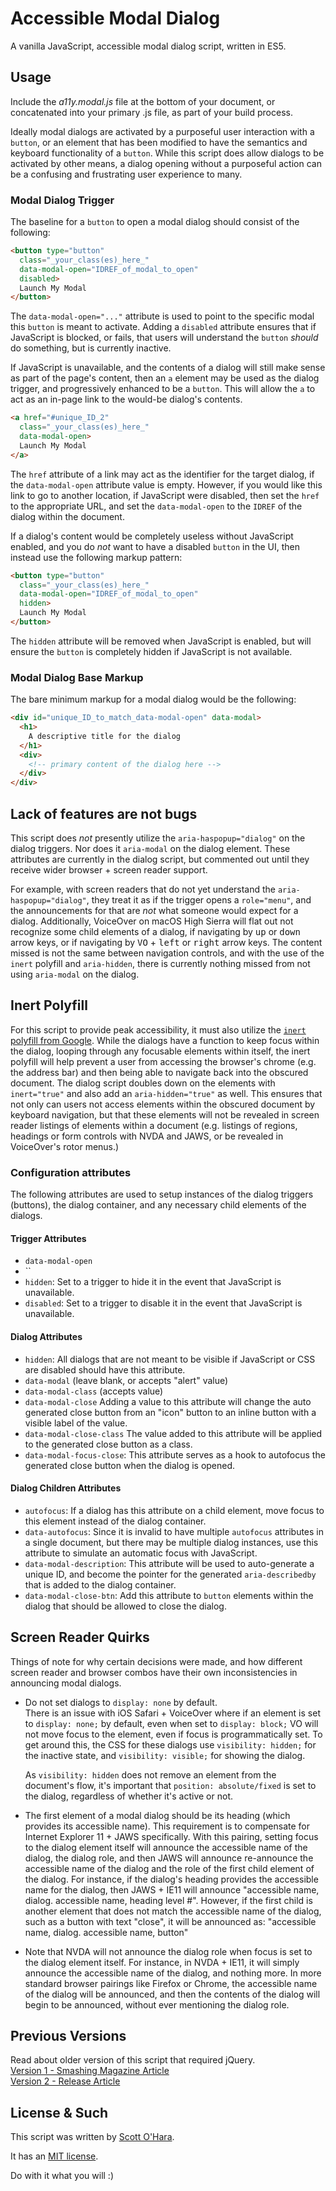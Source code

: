 # Accessible Modal Dialog  
A vanilla JavaScript, accessible modal dialog script, written in ES5.

## Usage  
Include the _a11y.modal.js_ file at the bottom of your document, or concatenated into your primary .js file, as part of your build process.

Ideally modal dialogs are activated by a purposeful user interaction with a `button`, or an element that has been modified to have the semantics and keyboard functionality of a `button`.  While this script does allow dialogs to be activated by other means, a dialog opening without a purposeful action can be a confusing and frustrating user experience to many.

### Modal Dialog Trigger
The baseline for a `button` to open a modal dialog should consist of the following:  

```html
<button type="button"
  class="_your_class(es)_here_"
  data-modal-open="IDREF_of_modal_to_open"
  disabled>
  Launch My Modal
</button>
```

The `data-modal-open="..."` attribute is used to point to the specific modal this `button` is meant to activate.  Adding a `disabled` attribute ensures that if JavaScript is blocked, or fails, that users will understand the `button` *should* do something, but is currently inactive.

If JavaScript is unavailable, and the contents of a dialog will still make sense as part of the page's content, then an `a` element may be used as the dialog trigger, and progressively enhanced to be a `button`. This will allow the `a` to act as an in-page link to the would-be dialog's contents.

```html
<a href="#unique_ID_2"
  class="_your_class(es)_here_" 
  data-modal-open>
  Launch My Modal
</a>
```

The `href` attribute of a link may act as the identifier for the target dialog, if the `data-modal-open` attribute value is empty. However, if you would like this link to go to another location, if JavaScript were disabled, then set the `href` to the appropriate URL, and set the `data-modal-open` to the `IDREF` of the dialog within the document.

If a dialog's content would be completely useless without JavaScript enabled, and you do *not* want to have a disabled `button` in the UI, then instead use the following markup pattern:

```html
<button type="button"
  class="_your_class(es)_here_"
  data-modal-open="IDREF_of_modal_to_open"
  hidden>
  Launch My Modal
</button>
```

The `hidden` attribute will be removed when JavaScript is enabled, but will ensure the `button` is completely hidden if JavaScript is not available.

### Modal Dialog Base Markup
The bare minimum markup for a modal dialog would be the following:  

```html
<div id="unique_ID_to_match_data-modal-open" data-modal>
  <h1>
    A descriptive title for the dialog
  </h1>
  <div>
    <!-- primary content of the dialog here -->
  </div>
</div>
```


## Lack of features are not bugs
This script does *not* presently utilize the `aria-haspopup="dialog"` on the dialog triggers. Nor does it `aria-modal` on the dialog element. These attributes are currently in the dialog script, but commented out until they receive wider browser + screen reader support.  

For example, with screen readers that do not yet understand the `aria-haspopup="dialog"`, they treat it as if the trigger opens a `role="menu"`, and the announcements for that are *not* what someone would expect for a dialog.  Additionally, VoiceOver on macOS High Sierra will flat out not recognize some child elements of a dialog, if navigating by <kbd>up</kbd> or <kbd>down</kbd> arrow keys, or if navigating by <kbd>VO</kbd> + <kbd>left</kbd> or <kbd>right</kbd> arrow keys. The content missed is not the same between navigation controls, and with the use of the `inert` polyfill and `aria-hidden`, there is currently nothing missed from not using `aria-modal` on the dialog.  

## Inert Polyfill
For this script to provide peak accessibility, it must also utilize the [`inert` polyfill from Google](https://github.com/GoogleChrome/inert-polyfill). While the dialogs have a function to keep focus within the dialog, looping through any focusable elements within itself, the inert polyfill will help prevent a user from accessing the browser's chrome (e.g. the address bar) and then being able to navigate back into the obscured document. The dialog script doubles down on the elements with `inert="true"` and also add an `aria-hidden="true"` as well. This ensures that not only can users not access elements within the obscured document by keyboard navigation, but that these elements will not be revealed in screen reader listings of elements within a document (e.g. listings of regions, headings or form controls with NVDA and JAWS, or be revealed in VoiceOver's rotor menus.)


### Configuration attributes  
The following attributes are used to setup instances of the dialog triggers (buttons), the dialog container, and any necessary child elements of the dialogs.  


#### Trigger Attributes
- `data-modal-open`
- ``
- `hidden`: Set to a trigger to hide it in the event that JavaScript is unavailable.
- `disabled`: Set to a trigger to disable it in the event that JavaScript is unavailable.


#### Dialog Attributes
- `hidden`: All dialogs that are not meant to be visible if JavaScript or CSS are disabled should have this attribute.
- `data-modal` (leave blank, or accepts "alert" value)
- `data-modal-class` (accepts value)
- `data-modal-close` Adding a value to this attribute will change the auto generated close button from an "icon" button to an inline button with a visible label of the value. 
- `data-modal-close-class` The value added to this attribute will be applied to the generated close button as a class.
- `data-modal-focus-close`: This attribute serves as a hook to autofocus the generated close button when the dialog is opened.


#### Dialog Children Attributes
- `autofocus`: If a dialog has this attribute on a child element, move focus to this element instead of the dialog container.
- `data-autofocus`: Since it is invalid to have multiple `autofocus` attributes in a single document, but there may be multiple dialog instances, use this attribute to simulate an automatic focus with JavaScript.
- `data-modal-description`: This attribute will be used to auto-generate a unique ID, and become the pointer for the generated `aria-describedby` that is added to the dialog container.
- `data-modal-close-btn`: Add this attribute to `button` elements within the dialog that should be allowed to close the dialog.


## Screen Reader Quirks
Things of note for why certain decisions were made, and how different screen reader and browser combos have their own inconsistencies in announcing modal dialogs.

- Do not set dialogs to `display: none` by default.  
  There is an issue with iOS Safari + VoiceOver where if an element is set to `display: none;` by default, even when set to `display: block;` <abbr>VO</abbr> will not move focus to the element, even if focus is programmatically set. To get around this, the CSS for these dialogs use `visibility: hidden;` for the inactive state, and `visibility: visible;` for showing the dialog.  

  As `visibility: hidden` does not remove an element from the document's flow, it's important that `position: absolute/fixed` is set to the dialog, regardless of whether it's active or not.
- The first element of a modal dialog should be its heading (which provides its accessible name). 
  This requirement is to compensate for Internet Explorer 11 + JAWS specifically. With this pairing, setting focus to the dialog element itself will announce the accessible name of the dialog, the dialog role, and then JAWS will announce re-announce the accessible name of the dialog and the role of the first child element of the dialog.
  For instance, if the dialog's heading provides the accessible name for the dialog, then JAWS + IE11 will announce "accessible name, dialog. accessible name, heading level #".  However, if the first child is another element that does not match the accessible name of the dialog, such as a button with text "close", it will be announced as:
  "accessible name, dialog. accessible name, button"
- Note that NVDA will not announce the dialog role when focus is set to the dialog element itself. For instance, in NVDA + IE11, it will simply announce the accessible name of the dialog, and nothing more.  In more standard browser pairings like Firefox or Chrome, the accessible name of the dialog will be announced, and then the contents of the dialog will begin to be announced, without ever mentioning the dialog role.


## Previous Versions
Read about older version of this script that required jQuery.   
[Version 1 - Smashing Magazine Article](http://www.smashingmagazine.com/2014/09/making-modal-windows-better-for-everyone/)  
[Version 2 - Release Article](http://www.scottohara.me/blog/2016/09/07/revised-modal-window.html)  


## License & Such  
This script was written by [Scott O'Hara](https://twitter.com/scottohara).

It has an [MIT license](https://github.com/scottaohara/accessible-components/blob/master/LICENSE.md).

Do with it what you will :)
